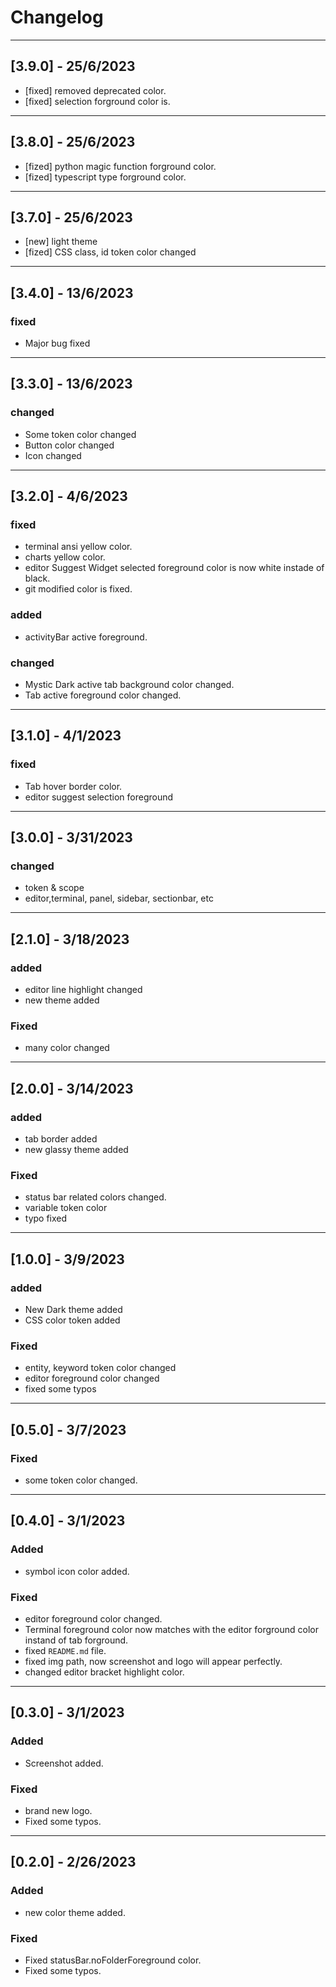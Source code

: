 # Changelog

---

## [3.9.0] - 25/6/2023

- [fixed] removed deprecated color.
- [fixed] selection forground color is.

---

## [3.8.0] - 25/6/2023

- [fized] python magic function forground color.
- [fized] typescript type forground color.

---

## [3.7.0] - 25/6/2023

- [new] light theme
- [fized] CSS class, id token color changed

---

## [3.4.0] - 13/6/2023

### fixed

- Major bug fixed

---

## [3.3.0] - 13/6/2023

### changed

- Some token color changed
- Button color changed
- Icon changed

---

## [3.2.0] - 4/6/2023

### fixed

- terminal ansi yellow color.
- charts yellow color.
- editor Suggest Widget selected foreground color is now white instade of black.
- git modified color is fixed.

### added

- activityBar active foreground.

### changed

- Mystic Dark active tab background color changed.
- Tab active foreground color changed.

---

## [3.1.0] - 4/1/2023

### fixed

- Tab hover border color.
- editor suggest selection foreground

---

## [3.0.0] - 3/31/2023

### changed

- token & scope
- editor,terminal, panel, sidebar, sectionbar, etc

---

## [2.1.0] - 3/18/2023

### added

- editor line highlight changed
- new theme added

### Fixed

- many color changed

---

## [2.0.0] - 3/14/2023

### added

- tab border added
- new glassy theme added

### Fixed

- status bar related colors changed.
- variable token color
- typo fixed

---

## [1.0.0] - 3/9/2023

### added

- New Dark theme added
- CSS color token added

### Fixed

- entity, keyword token color changed
- editor foreground color changed
- fixed some typos

---

## [0.5.0] - 3/7/2023

### Fixed

- some token color changed.

---

## [0.4.0] - 3/1/2023

### Added

- symbol icon color added.

### Fixed

- editor foreground color changed.
- Terminal foreground color now matches with the editor forground color instand of tab forground.
- fixed `README.md` file.
- fixed img path, now screenshot and logo will appear perfectly.
- changed editor bracket highlight color.

---

## [0.3.0] - 3/1/2023

### Added

- Screenshot added.

### Fixed

- brand new logo.
- Fixed some typos.

---

## [0.2.0] - 2/26/2023

### Added

- new color theme added.

### Fixed

- Fixed statusBar.noFolderForeground color.
- Fixed some typos.
